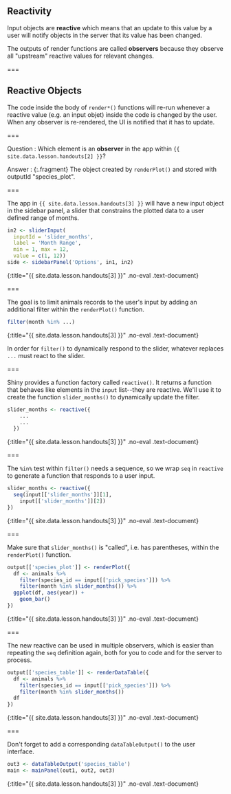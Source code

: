 ---
---

## Reactivity

Input objects are **reactive** which means that an update to this value by a
user will notify objects in the server that its value has been changed.

The outputs of render functions are called **observers** because they observe
all "upstream" reactive values for relevant changes.

===

## Reactive Objects

The code inside the body of `render*()` functions will re-run whenever a
reactive value (e.g. an input objet) inside the code is changed by the user.
When any observer is re-rendered, the UI is notified that it has to update.

===

Question
: Which element is an **observer** in the app within `{{ site.data.lesson.handouts[2] }}`?

Answer
: {:.fragment} The object created by `renderPlot()` and stored with outputId
  "species_plot".

===

The app in `{{ site.data.lesson.handouts[3] }}` will have a new input object in the sidebar
panel, a slider that constrains the plotted data to a user defined range of
months.



~~~r
in2 <- sliderInput(
  inputId = 'slider_months',
  label = 'Month Range',
  min = 1, max = 12,
  value = c(1, 12))
side <- sidebarPanel('Options', in1, in2)
~~~
{:title="{{ site.data.lesson.handouts[3] }}" .no-eval .text-document}


===

The goal is to limit animals records to the user's input by adding an additional
filter within the `renderPlot()` function.



~~~r
filter(month %in% ...)
~~~
{:title="{{ site.data.lesson.handouts[3] }}" .no-eval .text-document}


In order for `filter()` to dynamically respond to the slider, whatever replaces
`...` must react to the slider.

===

Shiny provides a function factory called `reactive()`. It returns a function
that behaves like elements in the `input` list--they are reactive. We'll use it
to create the function `slider_months()` to dynamically update the filter.



~~~r
slider_months <- reactive({
    ...
    ...
  })
~~~
{:title="{{ site.data.lesson.handouts[3] }}" .no-eval .text-document}


===

The `%in%` test within `filter()` needs a sequence, so we wrap `seq` in
`reactive` to generate a function that responds to a user input.



~~~r
slider_months <- reactive({
  seq(input[['slider_months']][1],
    input[['slider_months']][2])
})
~~~
{:title="{{ site.data.lesson.handouts[3] }}" .no-eval .text-document}


===

Make sure that `slider_months()` is "called", i.e. has parentheses, within the
`renderPlot()` function.



~~~r
output[['species_plot']] <- renderPlot({
  df <- animals %>%
    filter(species_id == input[['pick_species']]) %>%
    filter(month %in% slider_months()) %>%
  ggplot(df, aes(year)) +
    geom_bar()
})
~~~
{:title="{{ site.data.lesson.handouts[3] }}" .no-eval .text-document}


===

The new reactive can be used in multiple observers, which is easier than
repeating the `seq` definition again, both for you to code and for the server to
process.



~~~r
output[['species_table']] <- renderDataTable({
  df <- animals %>%
    filter(species_id == input[['pick_species']]) %>%
    filter(month %in% slider_months())
  df
})
~~~
{:title="{{ site.data.lesson.handouts[3] }}" .no-eval .text-document}


===

Don't forget to add a corresponding `dataTableOutput()` to the user interface.



~~~r
out3 <- dataTableOutput('species_table')
main <- mainPanel(out1, out2, out3)
~~~
{:title="{{ site.data.lesson.handouts[3] }}" .no-eval .text-document}

